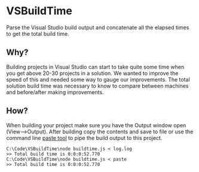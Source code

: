 # VSBuildTime
Parse the Visual Studio build output and concatenate all the elapsed times to get the total build time.

## Why?
Building projects in Visual Studio can start to take quite some time when you get above 20-30 projects in a solution. We wanted to improve the speed of this and needed some way
to gauge our improvements. The total solution build time was necessary to know to compare between machines and before/after making improvements.

## How?
When building your project make sure you have the Output window open (View-->Output). After building copy the contents and save to file or use the command line [paste tool](http://www.c3scripts.com/tutorials/msdos/paste.html) to pipe the build output to this project.

```
C:\Code\VSBuildTime\node buildtime.js < log.log
>> Total build time is 0:0:0:52.770
C:\Code\VSBuildTime\node buildtime.js < paste
>> Total build time is 0:0:0:52.770
```
